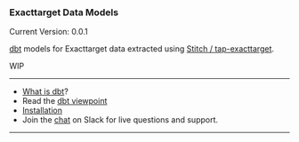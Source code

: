 ### Exacttarget Data Models

Current Version: 0.0.1

[dbt](https://getdbt.com) models for Exacttarget data extracted using [Stitch / tap-exacttarget](https://github.com/fishtown-analytics/tap-exacttarget).

WIP

---
- [What is dbt](https://docs.getdbt.com/docs/overview)?
- Read the [dbt viewpoint](https://docs.getdbt.com/docs/viewpoint)
- [Installation](https://docs.getdbt.com/docs/installation)
- Join the [chat](http://ac-slackin.herokuapp.com/) on Slack for live questions and support.

---
